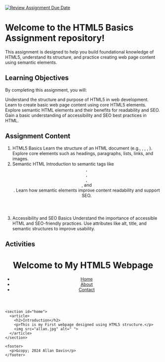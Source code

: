 [![Review Assignment Due Date](https://classroom.github.com/assets/deadline-readme-button-22041afd0340ce965d47ae6ef1cefeee28c7c493a6346c4f15d667ab976d596c.svg)](https://classroom.github.com/a/TUGW0SrP)
# Welcome to the HTML5 Basics Assignment repository! 

This assignment is designed to help you build foundational knowledge of HTML5, understand its structure, and practice creating web page content using semantic elements.

## Learning Objectives

By completing this assignment, you will:

  Understand the structure and purpose of HTML5 in web development.
  Learn to create basic web page content using core HTML5 elements.
  Explore semantic HTML elements and their benefits for readability and SEO.
  Gain a basic understanding of accessibility and SEO best practices in HTML.
  
## Assignment Content
  1. HTML5 Basics
Learn the structure of an HTML document (e.g., <!DOCTYPE html>, <html>, <head>, <body>).
Explore core elements such as headings, paragraphs, lists, links, and images.
  2. Semantic HTML
Introduction to semantic tags like <header>, <footer>, <nav>, <section>, and <article>.
Learn how semantic elements improve content readability and support SEO.
  3. Accessibility and SEO Basics
Understand the importance of accessible HTML and SEO-friendly practices.
Use attributes like alt, title, and semantic structures to improve usability.

## Activities

<!DOCTYPE html>
<html lang="en">
  <head>
    <meta charset="UTF-8">
    <meta name="viewport" content="width=device-width, initial-scale=1.0">
    <meta name="description" content="Assignment">
    <title>HTML5 Basics Webpage</title>
  </head>
  <body>
    <header>
      <h1>Welcome to My HTML5 Webpage</h1>
      <nav>
        <ul>
          <li><a href="#home">Home</a></li>
          <li><a href="#about">About</a></li>
          <li><a href="#contact">Contact</a></li>
        </ul>
      </nav>
    </header>

    <section id="home">
      <article>
        <h2>Introduction</h2>
        <p>This is my First webpage designed using HTML5 structure.</p>
        <img src="allan.jpg" alt=" ">
      </article>
    </section>

    <footer>
      <p>&copy; 2024 Allan Davis</p>
    </footer>
  </body>
</html>



